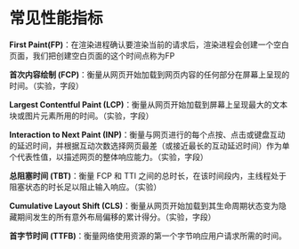 # 常见性能指标

**First Paint(FP)**：在渲染进程确认要渲染当前的请求后，渲染进程会创建一个空白页面，我们把创建空白页面的这个时间点称为FP

**首次内容绘制 (FCP)**：衡量从网页开始加载到网页内容的任何部分在屏幕上呈现的时间。（实验，字段）

**Largest Contentful Paint (LCP)**：衡量从网页开始加载到屏幕上呈现最大的文本块或图片元素所用的时间。（实验，字段）

**Interaction to Next Paint (INP)**：衡量与网页进行的每个点按、点击或键盘互动的延迟时间，并根据互动次数选择网页最差（或接近最长的互动延迟时间）作为单个代表性值，以描述网页的整体响应能力。（实验，字段）

**总阻塞时间 (TBT)**：衡量 FCP 和 TTI 之间的总时长，在该时间段内，主线程处于阻塞状态的时长足以阻止输入响应。（实验）

**Cumulative Layout Shift (CLS)**：衡量从网页开始加载到其生命周期状态变为隐藏期间发生的所有意外布局偏移的累计得分。（实验，字段）

**首字节时间 (TTFB)**：衡量网络使用资源的第一个字节响应用户请求所需的时间。